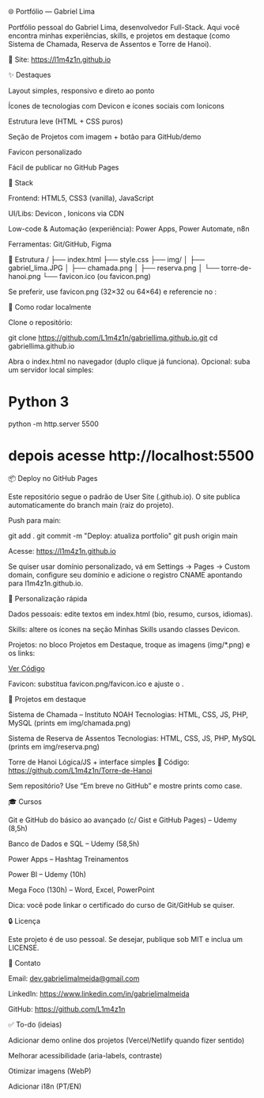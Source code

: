 🌐 Portfólio — Gabriel Lima






Portfólio pessoal do Gabriel Lima, desenvolvedor Full-Stack. Aqui você encontra minhas experiências, skills, e projetos em destaque (como Sistema de Chamada, Reserva de Assentos e Torre de Hanoi).

🔗 Site: https://l1m4z1n.github.io

✨ Destaques

Layout simples, responsivo e direto ao ponto

Ícones de tecnologias com Devicon e ícones sociais com Ionicons

Estrutura leve (HTML + CSS puros)

Seção de Projetos com imagem + botão para GitHub/demo

Favicon personalizado

Fácil de publicar no GitHub Pages

🧰 Stack

Frontend: HTML5, CSS3 (vanilla), JavaScript

UI/Libs: Devicon
, Ionicons
 via CDN

Low-code & Automação (experiência): Power Apps, Power Automate, n8n

Ferramentas: Git/GitHub, Figma

📁 Estrutura
/
├── index.html
├── style.css
├── img/
│   ├── gabriel_lima.JPG
│   ├── chamada.png
│   ├── reserva.png
│   └── torre-de-hanoi.png
└── favicon.ico  (ou favicon.png)


Se preferir, use favicon.png (32×32 ou 64×64) e referencie no <head>:

<link rel="icon" href="favicon.png" type="image/png" />

🚀 Como rodar localmente

Clone o repositório:

git clone https://github.com/L1m4z1n/gabriellima.github.io.git
cd gabriellima.github.io


Abra o index.html no navegador (duplo clique já funciona).
Opcional: suba um servidor local simples:

# Python 3
python -m http.server 5500
# depois acesse http://localhost:5500

📦 Deploy no GitHub Pages

Este repositório segue o padrão de User Site (<username>.github.io).
O site publica automaticamente do branch main (raiz do projeto).

Push para main:

git add .
git commit -m "Deploy: atualiza portfolio"
git push origin main


Acesse: https://l1m4z1n.github.io

Se quiser usar domínio personalizado, vá em Settings → Pages → Custom domain, configure seu domínio e adicione o registro CNAME apontando para l1m4z1n.github.io.

🧩 Personalização rápida

Dados pessoais: edite textos em index.html (bio, resumo, cursos, idiomas).

Skills: altere os ícones na seção Minhas Skills usando classes Devicon.

Projetos: no bloco Projetos em Destaque, troque as imagens (img/*.png) e os links:

<a href="https://github.com/L1m4z1n/Torre-de-Hanoi" target="_blank" id="btn-projects">
  <ion-icon name="logo-github"></ion-icon><span>Ver Código</span>
</a>


Favicon: substitua favicon.png/favicon.ico e ajuste o <link rel="icon">.

🧪 Projetos em destaque

Sistema de Chamada – Instituto NOAH
Tecnologias: HTML, CSS, JS, PHP, MySQL
(prints em img/chamada.png)

Sistema de Reserva de Assentos
Tecnologias: HTML, CSS, JS, PHP, MySQL
(prints em img/reserva.png)

Torre de Hanoi
Lógica/JS + interface simples
🔗 Código: https://github.com/L1m4z1n/Torre-de-Hanoi

Sem repositório? Use “Em breve no GitHub” e mostre prints como case.

🎓 Cursos

Git e GitHub do básico ao avançado (c/ Gist e GitHub Pages) – Udemy (8,5h)

Banco de Dados e SQL – Udemy (58,5h)

Power Apps – Hashtag Treinamentos

Power BI – Udemy (10h)

Mega Foco (130h) – Word, Excel, PowerPoint

Dica: você pode linkar o certificado do curso de Git/GitHub se quiser.

🔒 Licença

Este projeto é de uso pessoal. Se desejar, publique sob MIT e inclua um LICENSE.

💬 Contato

Email: dev.gabrielimalmeida@gmail.com

LinkedIn: https://www.linkedin.com/in/gabrielimalmeida

GitHub: https://github.com/L1m4z1n

✅ To-do (ideias)

 Adicionar demo online dos projetos (Vercel/Netlify quando fizer sentido)

 Melhorar acessibilidade (aria-labels, contraste)

 Otimizar imagens (WebP)

 Adicionar i18n (PT/EN)
